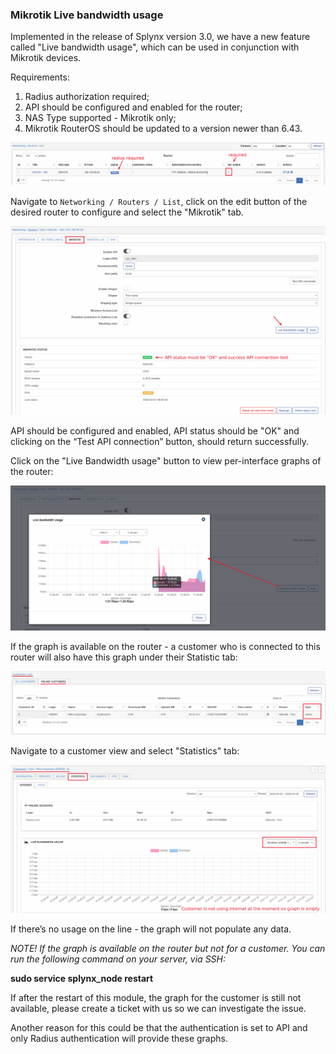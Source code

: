 ### Mikrotik Live bandwidth usage

Implemented in the release of Splynx version 3.0, we have a new feature called "Live bandwidth usage", which can be used in conjunction with Mikrotik devices.

Requirements:
1. Radius authorization required;
2. API should be configured and enabled for the router;
3. NAS Type supported - Mikrotik only;
4. Mikrotik RouterOS should be updated to a version newer than 6.43.


![Routers](routers_list.png)

Navigate to `Networking / Routers / List`, click on the edit button of the desired router to configure and select the  "Mikrotik" tab.

![Mikrotik tab](mikrotik_tab.png)

API should be configured and enabled, API status should be "OK" and clicking on the “Test API connection” button, should return successfully.

Click on the "Live Bandwidth usage" button to view per-interface graphs of the router:

![Router live graph](router_graph.png)

If the graph is available on the router - a customer who is connected to this router will also have this graph under their Statistic tab:

![Online customers](customers_online.png)

Navigate to a customer view and select "Statistics" tab:

![Customer graph](graph_customer.png)

If there’s no usage on the line - the graph will not populate any data.

*NOTE! If the graph is available on the router but not for a customer. You can run the following command on your server, via SSH:*

**sudo service splynx_node restart**

If after the restart of this module, the graph for the customer is still not available, please create a ticket with us so we can investigate the issue.

Another reason for this could be that the authentication is set to API and only Radius authentication will provide these graphs.
